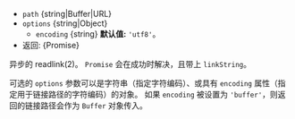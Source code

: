 <!-- YAML
added: v10.0.0
-->

* `path` {string|Buffer|URL}
* `options` {string|Object}
  * `encoding` {string} **默认值:** `'utf8'`。
* 返回: {Promise}

异步的 readlink(2)。
`Promise` 会在成功时解决，且带上 `linkString`。

可选的 `options` 参数可以是字符串（指定字符编码）、或具有 `encoding` 属性（指定用于链接路径的字符编码）的对象。 
如果 `encoding` 被设置为 `'buffer'`，则返回的链接路径会作为 `Buffer` 对象传入。

